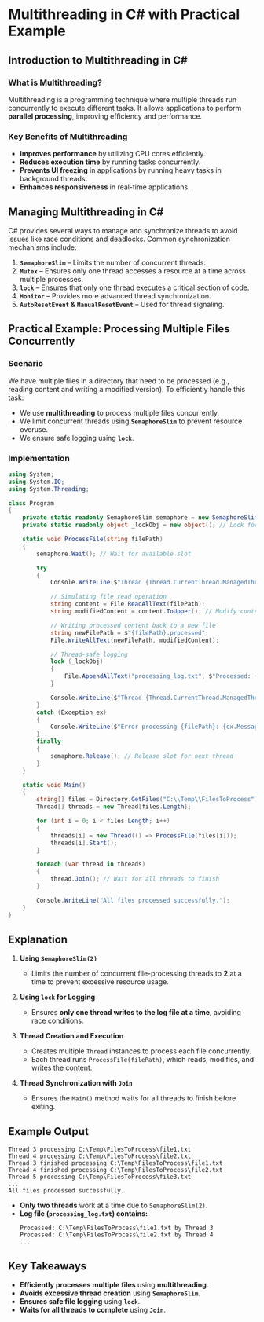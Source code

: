 # **Multithreading in C# with Practical Example**

## **Introduction to Multithreading in C#**

### **What is Multithreading?**
Multithreading is a programming technique where multiple threads run concurrently to execute different tasks. It allows applications to perform **parallel processing**, improving efficiency and performance.

### **Key Benefits of Multithreading**
- **Improves performance** by utilizing CPU cores efficiently.
- **Reduces execution time** by running tasks concurrently.
- **Prevents UI freezing** in applications by running heavy tasks in background threads.
- **Enhances responsiveness** in real-time applications.

## **Managing Multithreading in C#**
C# provides several ways to manage and synchronize threads to avoid issues like race conditions and deadlocks. Common synchronization mechanisms include:

1. **`SemaphoreSlim`** – Limits the number of concurrent threads.
2. **`Mutex`** – Ensures only one thread accesses a resource at a time across multiple processes.
3. **`lock`** – Ensures that only one thread executes a critical section of code.
4. **`Monitor`** – Provides more advanced thread synchronization.
5. **`AutoResetEvent` & `ManualResetEvent`** – Used for thread signaling.

## **Practical Example: Processing Multiple Files Concurrently**

### **Scenario**
We have multiple files in a directory that need to be processed (e.g., reading content and writing a modified version). To efficiently handle this task:
- We use **multithreading** to process multiple files concurrently.
- We limit concurrent threads using **`SemaphoreSlim`** to prevent resource overuse.
- We ensure safe logging using **`lock`**.

### **Implementation**
```csharp
using System;
using System.IO;
using System.Threading;

class Program
{
    private static readonly SemaphoreSlim semaphore = new SemaphoreSlim(2); // Allow 2 threads at a time
    private static readonly object _lockObj = new object(); // Lock for thread-safe logging

    static void ProcessFile(string filePath)
    {
        semaphore.Wait(); // Wait for available slot

        try
        {
            Console.WriteLine($"Thread {Thread.CurrentThread.ManagedThreadId} processing {filePath}");

            // Simulating file read operation
            string content = File.ReadAllText(filePath);
            string modifiedContent = content.ToUpper(); // Modify content (e.g., convert to uppercase)

            // Writing processed content back to a new file
            string newFilePath = $"{filePath}.processed";
            File.WriteAllText(newFilePath, modifiedContent);

            // Thread-safe logging
            lock (_lockObj)
            {
                File.AppendAllText("processing_log.txt", $"Processed: {filePath} by Thread {Thread.CurrentThread.ManagedThreadId}\n");
            }

            Console.WriteLine($"Thread {Thread.CurrentThread.ManagedThreadId} finished processing {filePath}");
        }
        catch (Exception ex)
        {
            Console.WriteLine($"Error processing {filePath}: {ex.Message}");
        }
        finally
        {
            semaphore.Release(); // Release slot for next thread
        }
    }

    static void Main()
    {
        string[] files = Directory.GetFiles("C:\\Temp\\FilesToProcess"); // Directory containing files
        Thread[] threads = new Thread[files.Length];

        for (int i = 0; i < files.Length; i++)
        {
            threads[i] = new Thread(() => ProcessFile(files[i]));
            threads[i].Start();
        }

        foreach (var thread in threads)
        {
            thread.Join(); // Wait for all threads to finish
        }

        Console.WriteLine("All files processed successfully.");
    }
}
```

## **Explanation**
1. **Using `SemaphoreSlim(2)`**  
   - Limits the number of concurrent file-processing threads to **2** at a time to prevent excessive resource usage.

2. **Using `lock` for Logging**  
   - Ensures **only one thread writes to the log file at a time**, avoiding race conditions.

3. **Thread Creation and Execution**  
   - Creates multiple `Thread` instances to process each file concurrently.
   - Each thread runs `ProcessFile(filePath)`, which reads, modifies, and writes the content.

4. **Thread Synchronization with `Join`**  
   - Ensures the `Main()` method waits for all threads to finish before exiting.

## **Example Output**
```
Thread 3 processing C:\Temp\FilesToProcess\file1.txt
Thread 4 processing C:\Temp\FilesToProcess\file2.txt
Thread 3 finished processing C:\Temp\FilesToProcess\file1.txt
Thread 4 finished processing C:\Temp\FilesToProcess\file2.txt
Thread 5 processing C:\Temp\FilesToProcess\file3.txt
...
All files processed successfully.
```
- **Only two threads** work at a time due to `SemaphoreSlim(2)`.
- **Log file (`processing_log.txt`) contains:**
  ```
  Processed: C:\Temp\FilesToProcess\file1.txt by Thread 3
  Processed: C:\Temp\FilesToProcess\file2.txt by Thread 4
  ...
  ```

## **Key Takeaways**
- **Efficiently processes multiple files** using **multithreading**.
- **Avoids excessive thread creation** using **`SemaphoreSlim`**.
- **Ensures safe file logging** using **`lock`**.
- **Waits for all threads to complete** using **`Join`**.



